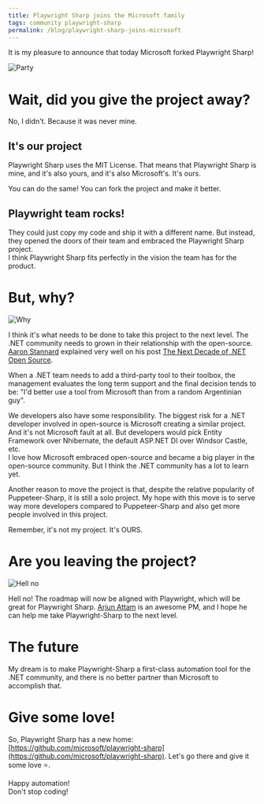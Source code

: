 ```yaml
---
title: Playwright Sharp joins the Microsoft family
tags: community playwright-sharp
permalink: /blog/playwright-sharp-joins-microsoft
---
```



It is my pleasure to announce that today Microsoft forked Playwright Sharp!

![Party](https://media2.giphy.com/media/KYElw07kzDspaBOwf9/giphy.gif?cid=ecf05e47jd4b32h2i1qpa0cjydd4upcfa9a1ndq84mob8b0h&rid=giphy.gif)


# Wait, did you give the project away?

No, I didn't. Because it was never mine.

## It's our project

Playwright Sharp uses the MIT License. That means that Playwright Sharp is mine, and it's also yours, and it's also Microsoft's. It's ours.

You can do the same! You can fork the project and make it better.

## Playwright team rocks!

They could just copy my code and ship it with a different name. But instead, they opened the doors of their team and embraced the  Playwright Sharp project.  
I think Playwright Sharp fits perfectly in the vision the team has for the product.

# But, why?

![Why](https://media2.giphy.com/media/eauCbbW6MvqKI/giphy.gif?cid=ecf05e47364le8v0im7wa8ynnxh3r03l47k26mnkc8kylz1o&rid=giphy.gif)

I think it's what needs to be done to take this project to the next level. 
The .NET community needs to grown in their relationship with the open-source. [Aaron Stannard](https://twitter.com/Aaronontheweb) explained very well on his post [The Next Decade of .NET Open Source](https://aaronstannard.com/next-decade-dotnet/).

When a .NET team needs to add a third-party tool to their toolbox, the management evaluates the long term support and the final decision tends to be: "I'd better use a tool from Microsoft than from a random Argentinian guy". 

We developers also have some responsibility. The biggest risk for a .NET developer involved in open-source is Microsoft creating a similar project. And it's not Microsoft fault at all. But developers would pick Entity Framework over Nhibernate, the default ASP.NET DI over Windsor Castle, etc.  
I love how Microsoft embraced open-source and became a big player in the open-source community. But I think the .NET community has a lot to learn yet.

Another reason to move the project is that, despite the relative popularity of Puppeteer-Sharp, it is still a solo project.
My hope with this move is to serve way more developers compared to Puppeteer-Sharp and also get more people involved in this project.  

Remember, it's not my project. It's OURS.
 

# Are you leaving the project?

![Hell no](https://media0.giphy.com/media/Ga6P43loQ0kE/giphy.gif?cid=ecf05e47rio3nr1ut1dvgwfxfu80cwdgv0a1i0iky724e5o1&rid=giphy.gif)

Hell no! The roadmap will now be aligned with Playwright, which will be great for Playwright Sharp. [Arjun Attam](https://twitter.com/arjunattam) is an awesome PM, and I hope he can help me take Playwright-Sharp to the next level.

# The future

My dream is to make Playwright-Sharp a first-class automation tool for the .NET community, and there is no better partner than Microsoft to accomplish that.

# Give some love!

So, Playwright Sharp has a new home: [https://github.com/microsoft/playwright-sharp](https://github.com/microsoft/playwright-sharp). Let's go there and give it some love ⭐️.


Happy automation!  
Don't stop coding!
